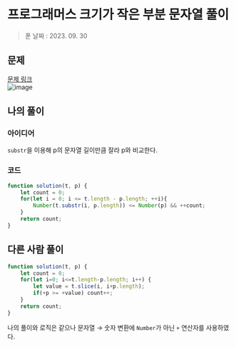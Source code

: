 # 프로그래머스 크기가 작은 부분 문자열 풀이
> 푼 날짜 : 2023. 09. 30
## 문제
[문제 링크](https://school.programmers.co.kr/learn/courses/30/lessons/147355)  
![image](https://github.com/makepin2r/TIL/assets/39889583/d4b3ac1c-7305-4405-81e6-88d6c66b6a2f)
## 나의 풀이
### 아이디어
`substr`을 이용해 p의 문자열 길이만큼 잘라 p와 비교한다.
### 코드
```javascript
function solution(t, p) {
    let count = 0;
    for(let i = 0; i <= t.length - p.length; ++i){
        Number(t.substr(i, p.length)) <= Number(p) && ++count;
    }
    return count;
}
```
## 다른 사람 풀이
```javascript
function solution(t, p) {
    let count = 0;
    for(let i=0; i<=t.length-p.length; i++) {
        let value = t.slice(i, i+p.length);
        if(+p >= +value) count++;
    }
    return count;
}
```
나의 풀이와 로직은 같으나 문자열 → 숫자 변환에 `Number`가 아닌 `+` 연산자를 사용하였다.

